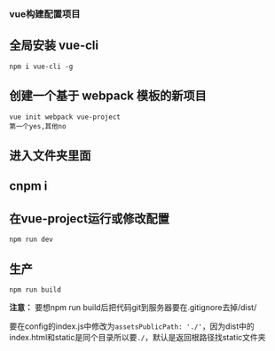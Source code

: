 ### vue构建配置项目

## 全局安装 vue-cli
```
npm i vue-cli -g
```

## 创建一个基于 webpack 模板的新项目
```
vue init webpack vue-project
第一个yes,其他no
```
## 进入文件夹里面

## cnpm i

## 在vue-project运行或修改配置
```
npm run dev
```
## 生产
```
npm run build
```

**注意：**
要想npm run build后把代码git到服务器要在.gitignore去掉/dist/

要在config的index.js中修改为`assetsPublicPath: './'`，因为dist中的index.html和static是同个目录所以要`./`，默认是返回根路径找static文件夹
